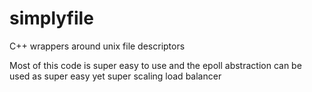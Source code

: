 <!-- SPDX-FileCopyrightText: 2018 Lutz Freitag
     SPDX-License-Identifier: CC-BY-4.0 -->

# simplyfile

C++ wrappers around unix file descriptors

Most of this code is super easy to use and the epoll abstraction can be 
used as super easy yet super scaling load balancer 
